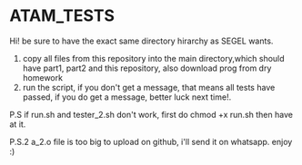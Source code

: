 # ATAM_TESTS
Hi!
be sure to have the exact same directory hirarchy as SEGEL wants.
1)	copy all files from this repository into the main directory,which should have part1, part2 and this repository, also download prog from dry homework
2) 	run the script, if you don't get a message, that means all tests have passed, if you do get a message, better luck next time!.

P.S if run.sh and tester_2.sh don't work, first do chmod +x run.sh then have at it.

P.S.2 a_2.o file is too big to upload on github, i'll send it on whatsapp.
enjoy :)
